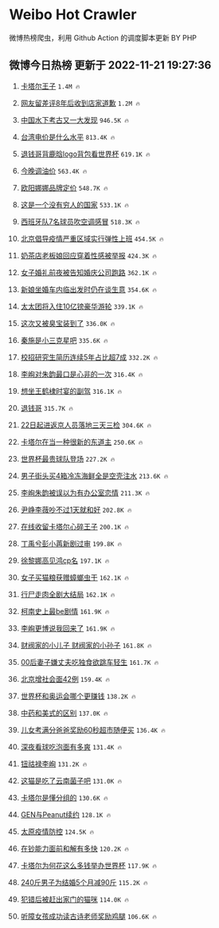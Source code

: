 # Weibo Hot Crawler 



微博热榜爬虫，利用 Github Action 的调度脚本更新 BY PHP 


## 微博今日热榜 更新于 2022-11-21 19:27:36 
1. [卡塔尔王子](https://s.weibo.com/weibo?q=%23%E5%8D%A1%E5%A1%94%E5%B0%94%E7%8E%8B%E5%AD%90%23&t=31&band_rank=1&Refer=top) `1.4M 🔥` 

1. [网友留差评8年后收到店家道歉](https://s.weibo.com/weibo?q=%23%E7%BD%91%E5%8F%8B%E7%95%99%E5%B7%AE%E8%AF%848%E5%B9%B4%E5%90%8E%E6%94%B6%E5%88%B0%E5%BA%97%E5%AE%B6%E9%81%93%E6%AD%89%23&t=31&band_rank=2&Refer=top) `1.2M 🔥` 

1. [中国水下考古又一大发现](https://s.weibo.com/weibo?q=%23%E4%B8%AD%E5%9B%BD%E6%B0%B4%E4%B8%8B%E8%80%83%E5%8F%A4%E5%8F%88%E4%B8%80%E5%A4%A7%E5%8F%91%E7%8E%B0%23&t=31&band_rank=3&Refer=top) `946.5K 🔥` 

1. [台湾电价是什么水平](https://s.weibo.com/weibo?q=%23%E5%8F%B0%E6%B9%BE%E7%94%B5%E4%BB%B7%E6%98%AF%E4%BB%80%E4%B9%88%E6%B0%B4%E5%B9%B3%23&t=31&band_rank=4&Refer=top) `813.4K 🔥` 

1. [退钱哥背鹿晗logo背包看世界杯](https://s.weibo.com/weibo?q=%23%E9%80%80%E9%92%B1%E5%93%A5%E8%83%8C%E9%B9%BF%E6%99%97logo%E8%83%8C%E5%8C%85%E7%9C%8B%E4%B8%96%E7%95%8C%E6%9D%AF%23&t=31&band_rank=5&Refer=top) `619.1K 🔥` 

1. [今晚调油价](https://s.weibo.com/weibo?q=%23%E4%BB%8A%E6%99%9A%E8%B0%83%E6%B2%B9%E4%BB%B7%23&t=31&band_rank=6&Refer=top) `563.4K 🔥` 

1. [欧阳娜娜品牌定价](https://s.weibo.com/weibo?q=%23%E6%AC%A7%E9%98%B3%E5%A8%9C%E5%A8%9C%E5%93%81%E7%89%8C%E5%AE%9A%E4%BB%B7%23&t=31&band_rank=7&Refer=top) `548.7K 🔥` 

1. [这是一个没有穷人的国家](https://s.weibo.com/weibo?q=%23%E8%BF%99%E6%98%AF%E4%B8%80%E4%B8%AA%E6%B2%A1%E6%9C%89%E7%A9%B7%E4%BA%BA%E7%9A%84%E5%9B%BD%E5%AE%B6%23&t=31&band_rank=8&Refer=top) `533.1K 🔥` 

1. [西班牙队7名球员吹空调感冒](https://s.weibo.com/weibo?q=%23%E8%A5%BF%E7%8F%AD%E7%89%99%E9%98%9F7%E5%90%8D%E7%90%83%E5%91%98%E5%90%B9%E7%A9%BA%E8%B0%83%E6%84%9F%E5%86%92%23&t=31&band_rank=9&Refer=top) `518.3K 🔥` 

1. [北京倡导疫情严重区域实行弹性上班](https://s.weibo.com/weibo?q=%23%E5%8C%97%E4%BA%AC%E5%80%A1%E5%AF%BC%E7%96%AB%E6%83%85%E4%B8%A5%E9%87%8D%E5%8C%BA%E5%9F%9F%E5%AE%9E%E8%A1%8C%E5%BC%B9%E6%80%A7%E4%B8%8A%E7%8F%AD%23&t=31&band_rank=10&Refer=top) `454.5K 🔥` 

1. [奶茶店老板娘回应穿着性感被举报](https://s.weibo.com/weibo?q=%23%E5%A5%B6%E8%8C%B6%E5%BA%97%E8%80%81%E6%9D%BF%E5%A8%98%E5%9B%9E%E5%BA%94%E7%A9%BF%E7%9D%80%E6%80%A7%E6%84%9F%E8%A2%AB%E4%B8%BE%E6%8A%A5%23&t=31&band_rank=11&Refer=top) `424.3K 🔥` 

1. [女子婚礼前夜被告知婚庆公司跑路](https://s.weibo.com/weibo?q=%23%E5%A5%B3%E5%AD%90%E5%A9%9A%E7%A4%BC%E5%89%8D%E5%A4%9C%E8%A2%AB%E5%91%8A%E7%9F%A5%E5%A9%9A%E5%BA%86%E5%85%AC%E5%8F%B8%E8%B7%91%E8%B7%AF%23&t=31&band_rank=12&Refer=top) `362.1K 🔥` 

1. [新娘坐婚车内临出发时仍在谈生意](https://s.weibo.com/weibo?q=%23%E6%96%B0%E5%A8%98%E5%9D%90%E5%A9%9A%E8%BD%A6%E5%86%85%E4%B8%B4%E5%87%BA%E5%8F%91%E6%97%B6%E4%BB%8D%E5%9C%A8%E8%B0%88%E7%94%9F%E6%84%8F%23&t=31&band_rank=13&Refer=top) `354.6K 🔥` 

1. [太太团将入住10亿镑豪华游轮](https://s.weibo.com/weibo?q=%23%E5%A4%AA%E5%A4%AA%E5%9B%A2%E5%B0%86%E5%85%A5%E4%BD%8F10%E4%BA%BF%E9%95%91%E8%B1%AA%E5%8D%8E%E6%B8%B8%E8%BD%AE%23&t=31&band_rank=14&Refer=top) `339.1K 🔥` 

1. [这次又被臭宝装到了](https://s.weibo.com/weibo?q=%23%E8%BF%99%E6%AC%A1%E5%8F%88%E8%A2%AB%E8%87%AD%E5%AE%9D%E8%A3%85%E5%88%B0%E4%BA%86%23&t=31&band_rank=15&Refer=top) `336.0K 🔥` 

1. [秦施是小三克星吧](https://s.weibo.com/weibo?q=%23%E7%A7%A6%E6%96%BD%E6%98%AF%E5%B0%8F%E4%B8%89%E5%85%8B%E6%98%9F%E5%90%A7%23&t=31&band_rank=16&Refer=top) `335.6K 🔥` 

1. [校招研究生简历连续5年占比超7成](https://s.weibo.com/weibo?q=%23%E6%A0%A1%E6%8B%9B%E7%A0%94%E7%A9%B6%E7%94%9F%E7%AE%80%E5%8E%86%E8%BF%9E%E7%BB%AD5%E5%B9%B4%E5%8D%A0%E6%AF%94%E8%B6%857%E6%88%90%23&t=31&band_rank=17&Refer=top) `332.2K 🔥` 

1. [李峋对朱韵最口是心非的一次](https://s.weibo.com/weibo?q=%23%E6%9D%8E%E5%B3%8B%E5%AF%B9%E6%9C%B1%E9%9F%B5%E6%9C%80%E5%8F%A3%E6%98%AF%E5%BF%83%E9%9D%9E%E7%9A%84%E4%B8%80%E6%AC%A1%23&t=31&band_rank=18&Refer=top) `316.4K 🔥` 

1. [想坐王鹤棣时宴的副驾](https://s.weibo.com/weibo?q=%23%E6%83%B3%E5%9D%90%E7%8E%8B%E9%B9%A4%E6%A3%A3%E6%97%B6%E5%AE%B4%E7%9A%84%E5%89%AF%E9%A9%BE%23&t=31&band_rank=19&Refer=top) `316.1K 🔥` 

1. [退钱哥](https://s.weibo.com/weibo?q=%E9%80%80%E9%92%B1%E5%93%A5&t=31&band_rank=20&Refer=top) `315.7K 🔥` 

1. [22日起进返京人员落地三天三检](https://s.weibo.com/weibo?q=%2322%E6%97%A5%E8%B5%B7%E8%BF%9B%E8%BF%94%E4%BA%AC%E4%BA%BA%E5%91%98%E8%90%BD%E5%9C%B0%E4%B8%89%E5%A4%A9%E4%B8%89%E6%A3%80%23&t=31&band_rank=21&Refer=top) `304.6K 🔥` 

1. [卡塔尔在当一种很新的东道主](https://s.weibo.com/weibo?q=%23%E5%8D%A1%E5%A1%94%E5%B0%94%E5%9C%A8%E5%BD%93%E4%B8%80%E7%A7%8D%E5%BE%88%E6%96%B0%E7%9A%84%E4%B8%9C%E9%81%93%E4%B8%BB%23&t=31&band_rank=22&Refer=top) `250.6K 🔥` 

1. [世界杯最贵球队登场](https://s.weibo.com/weibo?q=%23%E4%B8%96%E7%95%8C%E6%9D%AF%E6%9C%80%E8%B4%B5%E7%90%83%E9%98%9F%E7%99%BB%E5%9C%BA%23&t=31&band_rank=23&Refer=top) `227.2K 🔥` 

1. [男子街头买4箱冷冻海鲜全是空壳注水](https://s.weibo.com/weibo?q=%23%E7%94%B7%E5%AD%90%E8%A1%97%E5%A4%B4%E4%B9%B04%E7%AE%B1%E5%86%B7%E5%86%BB%E6%B5%B7%E9%B2%9C%E5%85%A8%E6%98%AF%E7%A9%BA%E5%A3%B3%E6%B3%A8%E6%B0%B4%23&t=31&band_rank=24&Refer=top) `213.6K 🔥` 

1. [李峋朱韵被误以为有办公室恋情](https://s.weibo.com/weibo?q=%23%E6%9D%8E%E5%B3%8B%E6%9C%B1%E9%9F%B5%E8%A2%AB%E8%AF%AF%E4%BB%A5%E4%B8%BA%E6%9C%89%E5%8A%9E%E5%85%AC%E5%AE%A4%E6%81%8B%E6%83%85%23&t=31&band_rank=25&Refer=top) `211.3K 🔥` 

1. [尹峥李薇吵不过1天就和好](https://s.weibo.com/weibo?q=%23%E5%B0%B9%E5%B3%A5%E6%9D%8E%E8%96%87%E5%90%B5%E4%B8%8D%E8%BF%871%E5%A4%A9%E5%B0%B1%E5%92%8C%E5%A5%BD%23&t=31&band_rank=26&Refer=top) `202.8K 🔥` 

1. [在线收留卡塔尔心碎王子](https://s.weibo.com/weibo?q=%23%E5%9C%A8%E7%BA%BF%E6%94%B6%E7%95%99%E5%8D%A1%E5%A1%94%E5%B0%94%E5%BF%83%E7%A2%8E%E7%8E%8B%E5%AD%90%23&t=31&band_rank=27&Refer=top) `200.1K 🔥` 

1. [丁禹兮彭小苒新剧过审](https://s.weibo.com/weibo?q=%23%E4%B8%81%E7%A6%B9%E5%85%AE%E5%BD%AD%E5%B0%8F%E8%8B%92%E6%96%B0%E5%89%A7%E8%BF%87%E5%AE%A1%23&t=31&band_rank=28&Refer=top) `199.8K 🔥` 

1. [徐黎娜高见鸿cp名](https://s.weibo.com/weibo?q=%23%E5%BE%90%E9%BB%8E%E5%A8%9C%E9%AB%98%E8%A7%81%E9%B8%BFcp%E5%90%8D%23&t=31&band_rank=29&Refer=top) `197.1K 🔥` 

1. [女子买猫粮获赠蟑螂虫干](https://s.weibo.com/weibo?q=%23%E5%A5%B3%E5%AD%90%E4%B9%B0%E7%8C%AB%E7%B2%AE%E8%8E%B7%E8%B5%A0%E8%9F%91%E8%9E%82%E8%99%AB%E5%B9%B2%23&t=31&band_rank=30&Refer=top) `162.1K 🔥` 

1. [行尸走肉全剧大结局](https://s.weibo.com/weibo?q=%23%E8%A1%8C%E5%B0%B8%E8%B5%B0%E8%82%89%E5%85%A8%E5%89%A7%E5%A4%A7%E7%BB%93%E5%B1%80%23&t=31&band_rank=31&Refer=top) `162.1K 🔥` 

1. [柯南史上最be剧情](https://s.weibo.com/weibo?q=%23%E6%9F%AF%E5%8D%97%E5%8F%B2%E4%B8%8A%E6%9C%80be%E5%89%A7%E6%83%85%23&t=31&band_rank=32&Refer=top) `161.9K 🔥` 

1. [李峋更博说我回来了](https://s.weibo.com/weibo?q=%23%E6%9D%8E%E5%B3%8B%E6%9B%B4%E5%8D%9A%E8%AF%B4%E6%88%91%E5%9B%9E%E6%9D%A5%E4%BA%86%23&t=31&band_rank=33&Refer=top) `161.9K 🔥` 

1. [财阀家的小儿子 财阀家的小孙子](https://s.weibo.com/weibo?q=%E8%B4%A2%E9%98%80%E5%AE%B6%E7%9A%84%E5%B0%8F%E5%84%BF%E5%AD%90%20%E8%B4%A2%E9%98%80%E5%AE%B6%E7%9A%84%E5%B0%8F%E5%AD%99%E5%AD%90&t=31&band_rank=34&Refer=top) `161.8K 🔥` 

1. [00后妻子嫌丈夫吃独食欲跳车轻生](https://s.weibo.com/weibo?q=%2300%E5%90%8E%E5%A6%BB%E5%AD%90%E5%AB%8C%E4%B8%88%E5%A4%AB%E5%90%83%E7%8B%AC%E9%A3%9F%E6%AC%B2%E8%B7%B3%E8%BD%A6%E8%BD%BB%E7%94%9F%23&t=31&band_rank=35&Refer=top) `161.7K 🔥` 

1. [北京增社会面42例](https://s.weibo.com/weibo?q=%23%E5%8C%97%E4%BA%AC%E5%A2%9E%E7%A4%BE%E4%BC%9A%E9%9D%A242%E4%BE%8B%23&t=31&band_rank=36&Refer=top) `159.4K 🔥` 

1. [世界杯和奥运会哪个更赚钱](https://s.weibo.com/weibo?q=%23%E4%B8%96%E7%95%8C%E6%9D%AF%E5%92%8C%E5%A5%A5%E8%BF%90%E4%BC%9A%E5%93%AA%E4%B8%AA%E6%9B%B4%E8%B5%9A%E9%92%B1%23&t=31&band_rank=37&Refer=top) `138.2K 🔥` 

1. [中药和美式的区别](https://s.weibo.com/weibo?q=%23%E4%B8%AD%E8%8D%AF%E5%92%8C%E7%BE%8E%E5%BC%8F%E7%9A%84%E5%8C%BA%E5%88%AB%23&t=31&band_rank=38&Refer=top) `137.0K 🔥` 

1. [儿女考满分爸爸奖励60秒超市随便买](https://s.weibo.com/weibo?q=%23%E5%84%BF%E5%A5%B3%E8%80%83%E6%BB%A1%E5%88%86%E7%88%B8%E7%88%B8%E5%A5%96%E5%8A%B160%E7%A7%92%E8%B6%85%E5%B8%82%E9%9A%8F%E4%BE%BF%E4%B9%B0%23&t=31&band_rank=39&Refer=top) `136.4K 🔥` 

1. [深夜看球吃泡面有多爽](https://s.weibo.com/weibo?q=%23%E6%B7%B1%E5%A4%9C%E7%9C%8B%E7%90%83%E5%90%83%E6%B3%A1%E9%9D%A2%E6%9C%89%E5%A4%9A%E7%88%BD%23&t=31&band_rank=40&Refer=top) `131.4K 🔥` 

1. [钮祜禄李峋](https://s.weibo.com/weibo?q=%23%E9%92%AE%E7%A5%9C%E7%A6%84%E6%9D%8E%E5%B3%8B%23&t=31&band_rank=41&Refer=top) `131.2K 🔥` 

1. [这猫是吃了云南菌子吧](https://s.weibo.com/weibo?q=%23%E8%BF%99%E7%8C%AB%E6%98%AF%E5%90%83%E4%BA%86%E4%BA%91%E5%8D%97%E8%8F%8C%E5%AD%90%E5%90%A7%23&t=31&band_rank=42&Refer=top) `131.0K 🔥` 

1. [卡塔尔是懂分组的](https://s.weibo.com/weibo?q=%23%E5%8D%A1%E5%A1%94%E5%B0%94%E6%98%AF%E6%87%82%E5%88%86%E7%BB%84%E7%9A%84%23&t=31&band_rank=43&Refer=top) `130.6K 🔥` 

1. [GEN与Peanut续约](https://s.weibo.com/weibo?q=%23GEN%E4%B8%8EPeanut%E7%BB%AD%E7%BA%A6%23&t=31&band_rank=44&Refer=top) `128.1K 🔥` 

1. [太原疫情防控](https://s.weibo.com/weibo?q=%E5%A4%AA%E5%8E%9F%E7%96%AB%E6%83%85%E9%98%B2%E6%8E%A7&t=31&band_rank=45&Refer=top) `124.5K 🔥` 

1. [在钞能力面前和解有多快](https://s.weibo.com/weibo?q=%23%E5%9C%A8%E9%92%9E%E8%83%BD%E5%8A%9B%E9%9D%A2%E5%89%8D%E5%92%8C%E8%A7%A3%E6%9C%89%E5%A4%9A%E5%BF%AB%23&t=31&band_rank=46&Refer=top) `120.2K 🔥` 

1. [卡塔尔为何花这么多钱举办世界杯](https://s.weibo.com/weibo?q=%23%E5%8D%A1%E5%A1%94%E5%B0%94%E4%B8%BA%E4%BD%95%E8%8A%B1%E8%BF%99%E4%B9%88%E5%A4%9A%E9%92%B1%E4%B8%BE%E5%8A%9E%E4%B8%96%E7%95%8C%E6%9D%AF%23&t=31&band_rank=47&Refer=top) `117.9K 🔥` 

1. [240斤男子为结婚5个月减90斤](https://s.weibo.com/weibo?q=%23240%E6%96%A4%E7%94%B7%E5%AD%90%E4%B8%BA%E7%BB%93%E5%A9%9A5%E4%B8%AA%E6%9C%88%E5%87%8F90%E6%96%A4%23&t=31&band_rank=48&Refer=top) `115.2K 🔥` 

1. [犯错后被赶出家门的猫咪](https://s.weibo.com/weibo?q=%23%E7%8A%AF%E9%94%99%E5%90%8E%E8%A2%AB%E8%B5%B6%E5%87%BA%E5%AE%B6%E9%97%A8%E7%9A%84%E7%8C%AB%E5%92%AA%23&t=31&band_rank=49&Refer=top) `114.0K 🔥` 

1. [听障女孩成功读古诗老师奖励鸡腿](https://s.weibo.com/weibo?q=%23%E5%90%AC%E9%9A%9C%E5%A5%B3%E5%AD%A9%E6%88%90%E5%8A%9F%E8%AF%BB%E5%8F%A4%E8%AF%97%E8%80%81%E5%B8%88%E5%A5%96%E5%8A%B1%E9%B8%A1%E8%85%BF%23&t=31&band_rank=50&Refer=top) `106.6K 🔥` 

